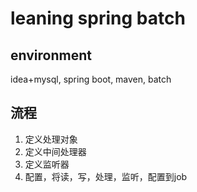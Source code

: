 # leaning spring batch

## environment
idea+mysql, spring boot, maven, batch
 
## 流程
1. 定义处理对象
2. 定义中间处理器
3. 定义监听器
4. 配置，将读，写，处理，监听，配置到job
